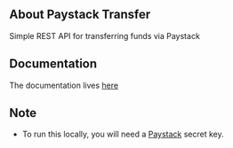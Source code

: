 
## About Paystack Transfer

Simple REST API for transferring funds via Paystack

## Documentation
The documentation lives [here](https://documenter.getpostman.com/view/4428062/T1LJmpHe?version=latest)

## Note
- To run this locally, you will need a [Paystack](https://dashboard.paystack.com/#/login) secret key.
